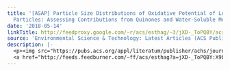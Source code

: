 ```yaml
---
title: '[ASAP] Particle Size Distributions of Oxidative Potential of Lung-Deposited
  Particles: Assessing Contributions from Quinones and Water-Soluble Metals'
date: '2018-05-14'
linkTitle: http://feedproxy.google.com/~r/acs/esthag/~3/jXD-_ToPQBY/acs.est.7b06686
source: 'Environmental Science & Technology: Latest Articles (ACS Publications)'
description: |-
  <p><img src="https://pubs.acs.org/appl/literatum/publisher/achs/journals/content/esthag/0/esthag.ahead-of-print/acs.est.7b06686/20180514/images/medium/es-2017-06686b_0005.gif" alt="TOC Graphic"/></p><div><cite>Environmental Science & Technology</cite></div><div>DOI: 10.1021/acs.est.7b06686</div><div class="feedflare">
  <a href="http://feeds.feedburner.com/~ff/acs/esthag?a=jXD-_ToPQBY:X9bk0Knlm4M:yIl2AUoC8zA"><img src="http://feeds.feedburner.com/~ff/acs/esthag?d=yIl2AUoC8zA" border="0"></img></a>
---
```

